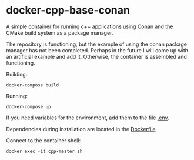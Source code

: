 # docker-cpp-base-conan
A simple container for running c++ applications using Conan and the CMake build system as a package manager.

The repository is functioning, but the example of using the conan package manager has not been completed. Perhaps in the future I will come up with an artificial example and add it. Otherwise, the container is assembled and functioning.

Building:

`docker-compose build`

Running:

`docker-compose up`

If you need variables for the environment, add them to the file [.env](env/.env).

Dependencies during installation are located in the [Dockerfile](Dockerfile)

Connect to the container shell:

`docker exec -it cpp-master sh`